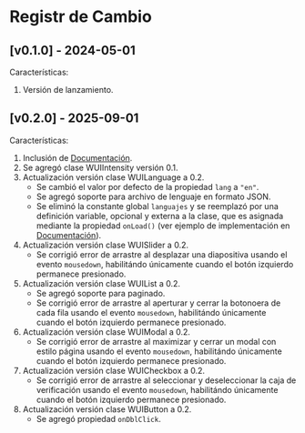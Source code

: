 # Registr de Cambio

## [v0.1.0] - 2024-05-01

Características:

1. Versión de lanzamiento.

## [v0.2.0] - 2025-09-01

Características:

1. Inclusión de [Documentación](./LEEME.md).
2. Se agregó clase WUIIntensity versión 0.1.
3. Actualización versión clase WUILanguage a 0.2.
	- Se cambió el valor por defecto de la propiedad `lang` a `"en"`.
	- Se agregó soporte para archivo de lenguaje en formato JSON.
	- Se eliminó la constante global `languajes` y se reemplazó por una definición variable, opcional y externa a la clase, que es asignada mediante la propiedad `onLoad()` (ver ejemplo de implementación en [Documentación](./LEEME.md?#wuiLanguage)).
4. Actualización versión clase WUISlider a 0.2.
	- Se corrigió error de arrastre al desplazar una diapositiva usando el evento `mousedown`, habilitándo únicamente cuando el botón izquierdo permanece presionado.
5. Actualización versión clase WUIList a 0.2.
	- Se agregó soporte para paginado.
	- Se corrigió error de arrastre al aperturar y cerrar la botonoera de cada fila usando el evento `mousedown`, habilitándo únicamente cuando el botón izquierdo permanece presionado.
6. Actualización versión clase WUIModal a 0.2.
	- Se corrigió error de arrastre al maximizar y cerrar un modal con estilo página usando el evento `mousedown`, habilitándo únicamente cuando el botón izquierdo permanece presionado.
7. Actualización versión clase WUICheckbox a 0.2.
	- Se corrigió error de arrastre al seleccionar y deseleccionar la caja de verificación usando el evento `mousedown`, habilitándo únicamente cuando el botón izquierdo permanece presionado.
8. Actualización versión clase WUIButton a 0.2.
	- Se agregó propiedad `onDblClick`.